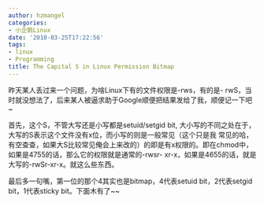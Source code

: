 ```yaml
---
author: hzmangel
categories:
- 小企鹅Linux
date: '2010-03-25T17:22:56'
tags:
- linux
- Programming
title: The Capital S in Linux Permission Bitmap
---
```

昨天某人丢过来一个问题，为啥Linux下有的文件权限是-rws，有的是-
rwS，当时就没想法了，后来某人被逼求助于Google顺便把结果发给了我，顺便记一下吧~

首先，这个S，不管大写还是小写都是setuid/setgid bit, 大小写的不同之处在于，大写的S表示这个文件没有x位，而小写的则是一般常见（这个只是我
常见的哈，有空查查，如果大S比较常见俺会上来改的）的即是有x权限的。即在chmod中，如果是4755的话，那么它的权限就是通常的-rwsr-
xr-x，如果是4655的话，就是大写的-rwSr-xr-x。就这么些东西。

最后多一句嘴，第一位的那个4其实也是bitmap，4代表setuid bit，2代表setgid bit，1代表sticky bit。下面木有了~~